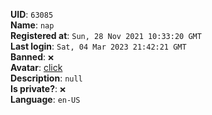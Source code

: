 **UID**: `63085`  
**Name**: `nap`  
**Registered at**: `Sun, 28 Nov 2021 10:33:20 GMT`  
**Last login**: `Sat, 04 Mar 2023 21:42:21 GMT`  
**Banned**: `❌`  
**Avatar**: [click](/avatars/da0c1c6e-df73-4533-996b-7908925baf21.png)  
**Description**: ```null```  
**Is private?**: `❌`  
**Language**: `en-US`